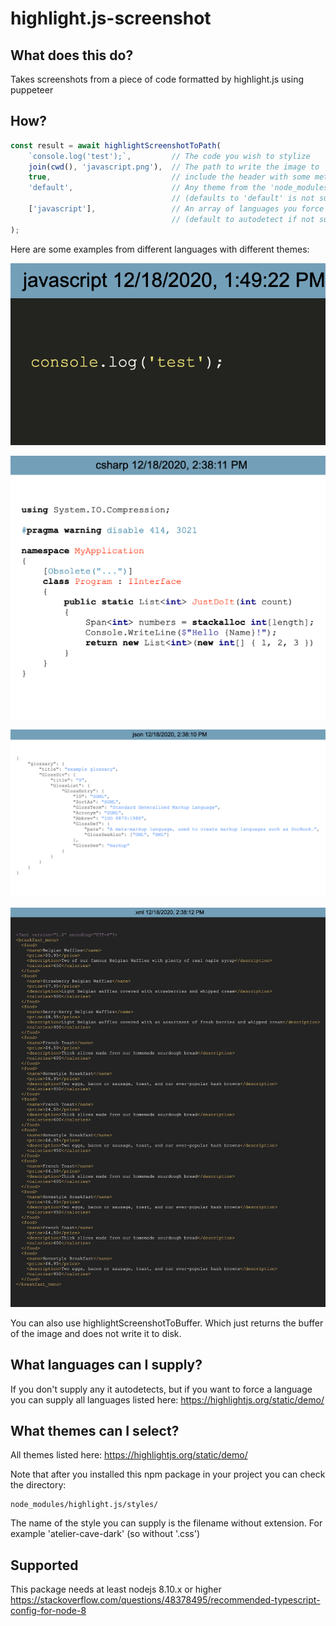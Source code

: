 # highlight.js-screenshot

## What does this do?
Takes screenshots from a piece of code formatted by highlight.js using puppeteer

## How?

```typescript
const result = await highlightScreenshotToPath(
    `console.log('test');`,         // The code you wish to stylize
    join(cwd(), 'javascript.png'),  // The path to write the image to
    true,                           // include the header with some metadata
    'default',                      // Any theme from the 'node_modules/highlight.js/styles' dir
                                    // (defaults to 'default' is not supplied)
    ['javascript'],                 // An array of languages you force the library to use 
                                    // (default to autodetect if not supplied)
);
```

Here are some examples from different languages with different themes:

![Alt text](README.md_images/javascript.png?raw=true "Javascript")

![Alt text](README.md_images/csharp.png?raw=true "CSharp")

![Alt text](README.md_images/json.png?raw=true "JSON")

![Alt text](README.md_images/xml.png?raw=true "Xml")

You can also use highlightScreenshotToBuffer. Which just returns the buffer of the image and does not write it to disk.

## What languages can I supply?
If you don't supply any it autodetects, but if you want to force a language you can supply all languages listed here:
https://highlightjs.org/static/demo/

## What themes can I select?
All themes listed here:
https://highlightjs.org/static/demo/

Note that after you installed this npm package in your project you can check the directory:
```shell
node_modules/highlight.js/styles/
```
The name of the style you can supply is the filename without extension. For example 'atelier-cave-dark' (so without '.css')

## Supported
This package needs at least nodejs 8.10.x or higher
https://stackoverflow.com/questions/48378495/recommended-typescript-config-for-node-8
